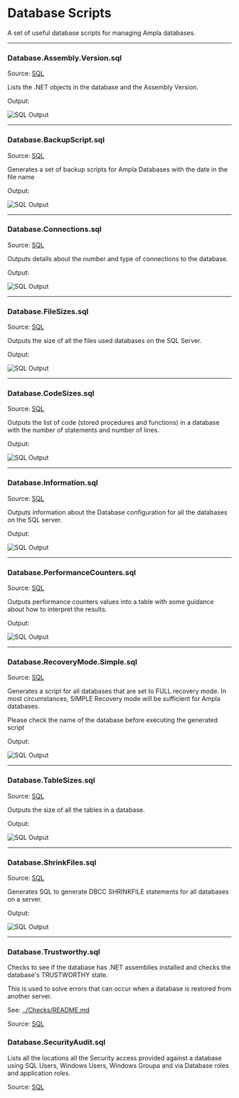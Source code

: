 Database Scripts
===

A set of useful database scripts for managing Ampla databases.

----------

### Database.Assembly.Version.sql ###

Source: [SQL](Database.Assembly.Version.sql)

Lists the .NET objects in the database and the Assembly Version.
 
Output:

![SQL Output](../../images/database/Database.Assembly.Version.png)

----------

### Database.BackupScript.sql ###

Source: [SQL](Database.BackupScript.sql)

Generates a set of backup scripts for Ampla Databases with the date in the file name
 
Output:

![SQL Output](../../images/database/Database.BackupScript.png)

----------

### Database.Connections.sql ###

Source: [SQL](Database.Connections.sql)

Outputs details about the number and type of connections to the database.

Output:

![SQL Output](../../images/database/Database.Connections.png)


----------

### Database.FileSizes.sql ###

Source: [SQL](Database.FileSizes.sql)

Outputs the size of all the files used databases on the SQL Server.

Output:

![SQL Output](../../images/database/Database.FileSizes.png)

----------

### Database.CodeSizes.sql ###

Source: [SQL](Database.CodeSizes.sql)

Outputs the list of code (stored procedures and functions) in a database with the number of statements and number of lines.

Output:

![SQL Output](../../images/database/Database.CodeSizes.png)

----------

### Database.Information.sql ###

Source: [SQL](Database.Information.sql)

Outputs information about the Database configuration for all the databases on the SQL server.

Output:

![SQL Output](../../images/database/Database.Information.png)

----------

### Database.PerformanceCounters.sql ###

Source: [SQL](Database.PerformanceCounters.sql)

Outputs performance counters values into a table with some guidance about how to interpret the results.

Output:  


![SQL Output](../../images/database/Database.PerformanceCounters.png)

----------

### Database.RecoveryMode.Simple.sql ###

Source: [SQL](Database.RecoveryMode.Simple.sql)

Generates a script for all databases that are set to FULL recovery mode.
In most circumstances, SIMPLE Recovery mode will be sufficient for Ampla databases.

Please check the name of the database before executing the generated script

Output:

![SQL Output](../../images/database/Database.RecoveryMode.Simple.png)

----------

### Database.TableSizes.sql ###

Source: [SQL](Database.TableSizes.sql)

Outputs the size of all the tables in a database.

Output:

![SQL Output](../../images/database/Database.TableSizes.png)

----------

### Database.ShrinkFiles.sql ###

Source: [SQL](Database.ShrinkFiles.sql)

Generates SQL to generate DBCC SHRINKFILE statements for all databases on a server.

Output:

![SQL Output](../../images/database/Database.ShrinkFiles.png)

----------

### Database.Trustworthy.sql ###

Checks to see if the database has .NET assemblies installed and checks the database's TRUSTWORTHY state.

This is used to solve errors that can occur when a database is restored from another server.

See: [../Checks/README.md](../Checks)

Source: [SQL](../Checks/Database.Trustworthy.sql)

### Database.SecurityAudit.sql ###

Lists all the locations all the Security access provided against a database using SQL Users, Windows Users, Windows Groupa and via Database roles and application roles.   

Source: [SQL](Database.SecurityAudit.sql)
